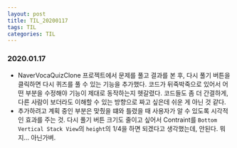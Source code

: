 ```yaml
---
layout: post
title: TIL_20200117
tags: TIL
categories: TIL
---
```


### 2020.01.17
- NaverVocaQuizClone 프로젝트에서 문제를 풀고 결과를 본 후, 다시 풀기 버튼을 클릭하면 다시 퀴즈를 풀 수 있는 기능을 추가했다. 코드가 뒤죽박죽으로 있어서 어떤 부분을 수정해야 기능이 제대로 동작하는지 헷갈렸다. 코드들도 좀 더 간결하게, 다른 사람이 보더라도 이해할 수 있는 방향으로 짜고 싶은데 쉬운 게 아닌 것 같다.
- 추가하려고 계획 중인 부분은 맞췄을 떄와 틀렸을 때 사용자가 알 수 있도록 시각적인 효과를 주는 것. 다시 풀기 버튼 크기도 줄이고 싶어서 Contraint를 `Bottom Vertical Stack View`의 `height`의 1/4을 하면 되겠다고 생각했는데, 안된다. 뭐지... 아닌가벼.

